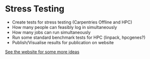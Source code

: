 # Stress Testing
- Create tests for stress testing (Carpentries Offline and HPC)
- How many people can feasibly log in simultaneously
- How many jobs can run simultaneously
- Run some standard benchmark tests for HPC (linpack, hpcgenes?)
- Publish/Visualise results for publication on website

[See the website for some more ideas](https://carpentriesoffline.org/current_unknowns_and_testing)
